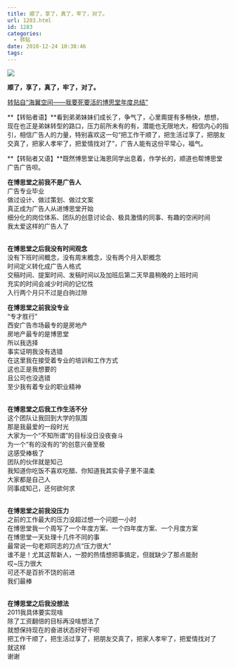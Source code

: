 ```yaml
---
title: 顺了，享了，真了，牢了，对了。
url: 1283.html
id: 1283
categories:
  - 转贴
date: 2010-12-24 10:38:46
tags:
---
```


![](http://photo.guolaijie.com/rooufer/attachments/month_1012/l20101224101924.jpg)  
  

**顺了，享了，真了，牢了，对了。**

[转贴自“海翼空间——我要死要活的博思堂年度总结”](http://user.qzone.qq.com/273550026?ptlang=2052)

  
**【转贴者语】**看到弟弟妹妹们成长了，争气了，心里甭提有多畅快，想想，现在也正是弟妹转型的路口，压力前所未有的有，潜能也无限地大，相信内心的指引，相信广告人的力量，特别喜欢这一句“把工作干顺了，把生活过享了，把朋友交真了，把家人孝牢了，把爱情找对了”，广告人能有这份平常心，福气。  
  
**【转贴者又语】**既然博思堂让海恩同学出息着，作学长的，顺道也帮博思堂广告广告呗。  
  
**在博思堂之前我不是广告人**  
广告专业毕业  
做过设计、做过策划、做过文案  
真正成为广告人从进博思堂开始  
细分化的岗位体系、团队的创意讨论会、极具激情的同事、有趣的空闲时间  
我太爱这样的广告人了  
    

**在博思堂之后我没有时间观念**  
没有下班时间概念，没有周末概念，没有两个月入职概念  
时间定义转化成广告人格式  
交稿时间、提案时间、发稿时间以及加班后第二天早晨稍晚的上班时间  
充实的时间会减少时间的记忆性  
入行两个月只不过是白驹过隙

  
**在博思堂之前我没专业**  
“专才胜行”  
西安广告市场最专的是房地产  
房地产最专的是博思堂  
所以我选择  
事实证明我没有选错  
在这里我在接受着专业的培训和工作方式  
这也正是我想要的  
且公司也没选错  
至少我有着专业的职业精神  
    

**在博思堂之后我工作生活不分**  
这个团队让我回到大学的氛围  
那是我最爱的一段时光  
大家为一个“不知所谓”的目标没日没夜奋斗  
为一个“有的没有的”的创意兴奋至极  
这感受棒极了  
团队的伙伴就是知己  
我知道你吃饭不喜欢吃醋、你知道我其实骨子里不温柔  
大家都是自己人  
同事成知己，还何欲何求

    
**在博思堂之前我没压力**  
之前的工作最大的压力没超过想一个问题一小时  
在博思堂我一个周写了一个年度方案、一个四年度方案、一个月度方案  
在博思堂一天处理十几件不同的事  
最常说一句老郑同志的刀点“压力很大”  
谁不是！尤其这帮新人，一腔的热情想把事搞定，但就缺少了那点能耐  
哎~压力很大  
可还不是百折不饶的前进  
我们最棒  
    

**在博思堂之后我没想法**  
2011我具体要实现啥  
除了工资翻倍的目标再没啥想法了  
就想保持现在的奋进状态好好干呗  
把工作干顺了，把生活过享了，把朋友交真了，把家人孝牢了，把爱情找对了  
就这样  
谢谢